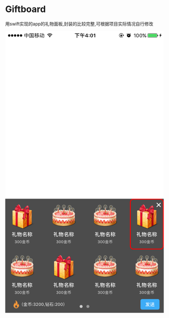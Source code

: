 # Giftboard

用swift实现的app的礼物面板,封装的比较完整,可根据项目实际情况自行修改


![image](https://github.com/15764238232/Giftboard/blob/master/GiftViewTest/screenshoot/IMG_1818.PNG)
